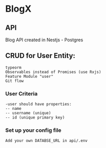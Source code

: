 # BlogX
  ## API
   Blog API created in Nestjs - Postgres
   ## CRUD for User Entity:
    typeorm 
    Observables instead of Promises (use Rxjs)
    Feature Module "user"
    Git flow
   ### User Criteria
    -user should have properties:
    -- name
    -- username (unique)
    -- id (unique primary key)


  ### Set up your config file
    Add your own DATABSE_URL in api/.env  
